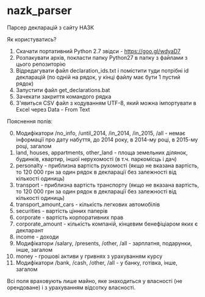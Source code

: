 # nazk_parser

Парсер декларацій з сайту НАЗК

Як користуватись?

1. Скачати портативний Python 2.7 звідси - https://goo.gl/wdyaD7
2. Розпакувати архів, покласти папку Python27 в папку з файлами з цього репозиторію
3. Відредагувати файл declaration_ids.txt і помістити туди потрібні id декларацій (по одній на рядок, у кінці файлу має бути 1 пустий рядок)
4. Запустити файл get_declarations.bat
5. Зачекати закриття командого рядка
6. З'явиться CSV файл з кодуванням UTF-8, який можна імпортувати в Excel через Data - From Text

Пояснення полів:

0. Модифікатори /no_info, /until_2014, /in_2014, /in_2015, /all - немає інформації про дату набуття, до 2014 року, в 2014-му році, в 2015-му році, загалом
1. land, houses, appartments, other_land - площа земельних ділянок, будинків, квартир, іншої нерухомості (в т.ч. паркомісць і дач)
2. personalty - приблизна вартість рухомості (якщо не вказана вартість, то 120 000 грн за один рядок в декларації без залежності від кількості одиниць)
3. transport - приблизна вартість транспорту (якщо не вказана вартість, то 120 000 грн за один рядок в декларації без залежності від кількості одиниць)
4. transport_amount_cars - кількість легкових автомобілів
5. securities - вартість цінних паперів
6. corporate - вартість корпоративних прав
7. corporate_amount - кількість компаній, кінцевим бенефіціаром яких є декларант
8. income - доходи
9. Модифікатори /salary, /presents, /other, /all - зарплатня, подарунки, інше, загалом
10. money - грошові активи у гривнях з урахуванням курсу
11. Модифікатори /bank, /cash, /other, /all - у банку, готівка, інше, загалом

Всі поля враховують лише майно, яке знаходиться у власності (не орендоване) і з урахуванням відсотку власності.
